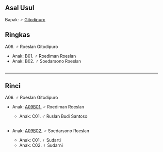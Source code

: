 ## Asal Usul

Bapak: ♂ [Gitodipuro][up] 

## Ringkas

A09. ♂ Roeslan Gitodipuro
	<br/>

*	Anak: B01. ♂ Roediman Roeslan
*	Anak: B02. ♂ Soedarsono Roeslan
	<br/><br/>

-- -- --

## Rinci

A09. ♂ Roeslan Gitodipuro
	<br/>

*	Anak: [A09B01.][A09B01] ♂ Roediman Roeslan
	*	Anak: C01. ♂ Ruslan Budi Santoso
	<br/><br/>

*	Anak: [A09B02.][A09B02] ♂ Soedarsono Roeslan
	*	Anak: C01. ♀ Sudarti
	*	Anak: C02. ♀ Sudarni
	<br/><br/>

[up]: https://github.com/epsi-rns/gitodipuro/blob/master/README.md

[A09B01]: https://github.com/epsi-rns/gitodipuro/blob/master/tree/A09/B01.md
[A09B02]: https://github.com/epsi-rns/gitodipuro/blob/master/tree/A09/B02.md
